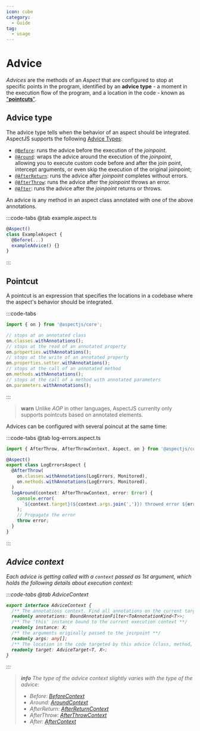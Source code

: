 ```yaml
---
icon: cube
category:
  - Guide
tag:
  - usage
---
```


# <i class="fa fa-cube"></i> Advice

_Advices_ are the methods of an _Aspect_ that are configured to stop at specific points in the program, identified by an **advice type** - a moment in the execution flow of the program, and a location in the code - known as ["**pointcuts**"](#pointcuts).

## <i class="fa-solid fa-clock-rotate-left"></i> Advice type

The advice type tells when the behavior of an aspect should be integrated.
AspectJS supports the following [Advice Types](../../api/enums/core.AdviceType.md):

- [`@Before`](../../api/modules/core.md#before): runs the advice before the execution of the _joinpoint_.
- [`@Around`](../api/modules/core.html#around): wraps the advice around the execution of the _joinpoint_, allowing you to execute custom code before and after the join point, intercept arguments, or even skip the execution of the original joinpoint;
- [`@AfterReturn`](../api/modules/core.html#afterreturn): runs the advice after _joinpoint_ completes without errors.
- [`@AfterThrow`](../api/modules/core.html#afterthrow): runs the advice after the _joinpoint_ throws an error.
- [`@After`](../api/modules/core.html#after): runs the advice after the _joinpoint_ returns or throws.

An advice is any method in an aspect class annotated with one of the above annotations.

:::code-tabs
@tab example.aspect.ts

```ts
@Aspect()
class ExampleAspect {
  @Before(...)
  exampleAdvice() {}
}
```

:::

## <i class="fa-solid fa-scissors"></i> Pointcut

A pointcut is an expression that specifies the locations in a codebase where the aspect's behavior should be integrated.

:::code-tabs

```ts
import { on } from '@aspectjs/core';

// stops at an annotated class
on.classes.withAnnotations();
// stops at the read of an annotated property
on.properties.withAnnotations();
// stops at the write of an annotated property
on.properties.setter.withAnnotations();
// stops at the call of an annotated method
on.methods.withAnnotations();
// stops at the call of a method with annotated parameters
on.parameters.withAnnotations();
```

:::

> **warn** Unlike _AOP_ in other languages, AspectJS currenlty only supports pointcuts based on annotated elements.

Advices can be configured with several poincut at the same time:

:::code-tabs
@tab log-errors.aspect.ts

```ts
import { AfterThrow, AfterThrowContext, Aspect, on } from '@aspectjs/core';

@Aspect()
export class LogErrorsAspect {
  @AfterThrow(
    on.classes.withAnnotations(LogErrors, Monitored),
    on.methods.withAnnotations(LogErrors, Monitored),
  )
  logAround(context: AfterThrowContext, error: Error) {
    console.error(
      `${context.target}(${context.args.join(',')}) throwed error ${error}`,
    );
    // Propagate the error
    throw error;
  }
}
```

:::

## <i class="fa fa-box"/> Advice context

Each advice is getting called with a `context` passed as 1st argument, which holds the following details about execution context:

:::code-tabs
@tab AdviceContext

```ts
export interface AdviceContext {
  /** The annotations context. Find all annotations on the current target **/
  readonly annotations: BoundAnnotationFilter<ToAnnotationKind<T>>;
  /** The 'this' instance bound to the current execution context **/
  readonly instance: X;
  /** the arguments originally passed to the joinpoint **/
  readonly args: any[];
  /** The location in the code targeted by this advice (class, method, property or parameter **/
  readonly target: AdviceTarget<T, X>;
}
```

:::

> **info** The type of the advice context slightly varies with the type of the advice:
>
> - Before: [BeforeContext](../../api/interfaces/core.BeforeContext.md)
> - Around: [AroundContext](../../api/interfaces/core.AroundContext.md)
> - AfterReturn: [AfterReturnContext](../../api/interfaces/core.AfterReturnContext.md)
> - AfterThrow: [AfterThrowContext](../../api/interfaces/core.AfterThrowContext.md)
> - After: [AfterContext](../../api/interfaces/core.AfterContext.md)

